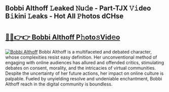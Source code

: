 ## Bobbi Althoff 𝙻eaked 𝙽u𝚍e - Part-TJX 𝚅𝚒deo B𝚒kini 𝙻eaks - Hot All 𝙿hotos dCHse

# <h2><a href="http://ld3vf6.urlbe.top/?page=Bobbi+Althoff">🔗🔗👉👉 Bobbi Althoff P𝚑oto𝚜Vid𝚎o</a></h2>

[![Bobbi Althoff](https://i.imgur.com/eBuTRDB.gif)](http://ld3vf6.urlbe.top/?page=Bobbi+Althoff)
Bobbi Althoff is a multifaceted and debated character, whose complexities resist easy definition. Her unconventional method of engaging with online audiences has allured and offended critics, stimulating debates on consent, morality, and the intricacies of virtual communities. Despite the uncertainty of her future actions, her impact on online culture is palpable. Fueled by unyielding resolve and undeniable enchantment, Bobbi Althoff reach in the digital community is boundless.
